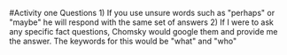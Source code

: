 #Activity one
Questions
	1) If you use unsure words such as "perhaps" or "maybe" he will respond with the same set of answers
	2) If I were to ask any specific fact questions, Chomsky would google them and provide me the answer. The keywords for this would 	   be "what" and "who"

